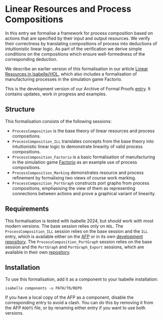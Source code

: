 # Linear Resources and Process Compositions

In this entry we formalise a framework for process composition based on actions that are specified by their input and output resources.
We verify their correctness by translating compositions of process into deductions of intuitionistic linear logic.
As part of the verification we derive simple conditions on the compositions which ensure well-formedness of the corresponding deduction.

We describe an earlier version of this formalisation in our article [Linear Resources in Isabelle/HOL](https://doi.org/10.1007/s10817-024-09698-2), which also includes a formalisation of manufacturing processes in the simulation game Factorio.

This is the development version of our Archive of Formal Proofs [entry](https://www.isa-afp.org/entries/ProcessComposition.html).
It contains updates, work in progress and examples.

## Structure
This formalisation consists of the following sessions:
- `ProcessComposition` is the base theory of linear resources and process compositions.
- `ProcessComposition_ILL` translates concepts from the base theory into intuitionistic linear logic to demonstrate linearity of valid process compositions.
- `ProcessComposition_Factorio` is a basic formalisation of manufacturing in the simulation game [Factorio](https://www.factorio.com/) as an example use of process compositions.
- `ProcessComposition_Marking` demonstrates resource and process refinement by formalising two views of course work marking.
- `ProcessComposition_PortGraph` constructs port graphs from process compositions, emphasising the view of them as representing connections between actions and prove a graphical variant of linearity.

## Requirements
This formalisation is tested with Isabelle 2024, but should work with most modern versions.
The base session relies only on `HOL`.
The `ProcessComposition_ILL` session relies on the base session and the `ILL` entry, which is available either on the [AFP](https://www.isa-afp.org/entries/ILL.html) or in its own [development repository](https://github.com/pilif0/isa-ILL/).
The `ProcessComposition_PortGraph` session relies on the base session and the `PortGraph` and `PortGraph_Export` sessions, which are available in their own [repository](https://github.com/pilif0/isa-PortGraph/).

## Installation
To use this formalisation, add it as a component to your Isabelle installation:
```
isabelle components -u PATH/TO/REPO
```

If you have a local copy of the AFP as a component, disable the corresponding entry to avoid a clash.
You can do this by removing it from the AFP `ROOTS` file, or by renaming either entry if you want to use both versions.
